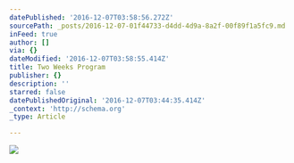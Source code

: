 ```yaml
---
datePublished: '2016-12-07T03:58:56.272Z'
sourcePath: _posts/2016-12-07-01f44733-d4dd-4d9a-8a2f-00f89f1a5fc9.md
inFeed: true
author: []
via: {}
dateModified: '2016-12-07T03:58:55.414Z'
title: Two Weeks Program
publisher: {}
description: ''
starred: false
datePublishedOriginal: '2016-12-07T03:44:35.414Z'
_context: 'http://schema.org'
_type: Article

---
```

![](https://the-grid-user-content.s3-us-west-2.amazonaws.com/053ce097-03e2-4b4f-8e88-003d273bf417.jpg)